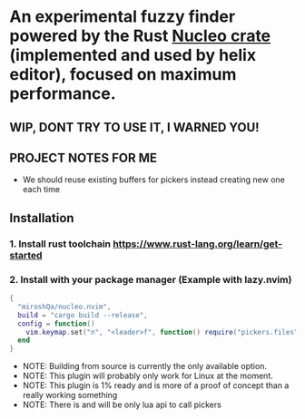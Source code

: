 # An experimental fuzzy finder powered by the Rust [Nucleo crate](https://crates.io/crates/nucleo) (implemented and used by helix editor), focused on maximum performance.

## WIP, DONT TRY TO USE IT, I WARNED YOU!

## PROJECT NOTES FOR ME
- We should reuse existing buffers for pickers instead creating new one each time 

## Installation 
### 1. Install rust toolchain https://www.rust-lang.org/learn/get-started

### 2. Install with your package manager (Example with lazy.nvim)

```lua
{
  "miroshQa/nucleo.nvim",
  build = "cargo build --release",
  config = function()
    vim.keymap.set("n", "<leader>f", function() require("pickers.files").run() end )
  end
}
```
- NOTE: Building from source is currently the only available option.  
- NOTE: This plugin will probably only work for Linux at the moment.  
- NOTE: This plugin is 1% ready and is more of a proof of concept than a really working something  
- NOTE: There is and will be only lua api to call pickers
